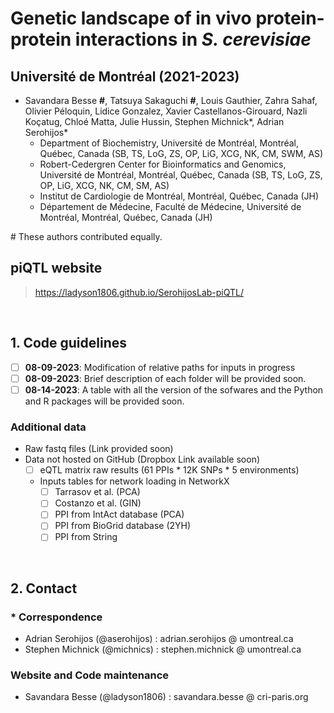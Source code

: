 # Genetic landscape of in vivo protein-protein interactions in _S. cerevisiae_
## __Université de Montréal (2021-2023)__
- Savandara Besse __#__, Tatsuya Sakaguchi __#__, Louis Gauthier, Zahra Sahaf, Olivier Péloquin, Lidice Gonzalez, Xavier Castellanos-Girouard, Nazli Koçatug, Chloé Matta, Julie Hussin, Stephen Michnick\*, Adrian Serohijos\*
  - Department of Biochemistry, Université de Montréal, Montréal, Québec, Canada (SB, TS, LoG, ZS, OP, LiG, XCG, NK, CM, SWM, AS)
  - Robert-Cedergren Center for Bioinformatics and Genomics, Université de Montréal, Montréal, Québec, Canada (SB, TS, LoG, ZS, OP, LiG, XCG, NK, CM, SM, AS)
  - Institut de Cardiologie de Montréal, Montréal, Québec, Canada (JH)
  - Département de Médecine, Faculté de Médecine, Université de Montréal, Montréal, Québec, Canada (JH)
  
\# These authors contributed equally. 

## piQTL website 
> https://ladyson1806.github.io/SerohijosLab-piQTL/

<br>

## 1. Code guidelines
- [ ] __08-09-2023__: Modification of relative paths for inputs in progress 
- [ ] __08-09-2023__: Brief description of each folder will be provided soon.
- [ ] __08-14-2023__: A table with all the version of the sofwares and the Python and R packages will be provided soon. 

### Additional data
- Raw fastq files (Link provided soon)
- Data not hosted on GitHub (Dropbox Link available soon)
  - [ ] eQTL matrix raw results (61 PPIs * 12K SNPs * 5 environments)
  - Inputs tables for network loading in NetworkX
    - [ ] Tarrasov et al. (PCA)
    - [ ] Costanzo et al. (GIN)
    - [ ] PPI from IntAct database (PCA)
    - [ ] PPI from BioGrid database (2YH)
    - [ ] PPI from String

<br> 

## 2. Contact 

### \* Correspondence
- Adrian Serohijos (@aserohijos) : adrian.serohijos @ umontreal.ca
- Stephen Michnick (@michnics) : stephen.michnick @ umontreal.ca

### Website and Code maintenance
- Savandara Besse (@ladyson1806) : savandara.besse @ cri-paris.org

